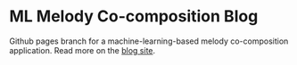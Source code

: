 # ML Melody Co-composition Blog

Github pages branch for a machine-learning-based melody co-composition application. Read more on the [blog site](http://melamoto.github.io/ML-Melody-Co-composition).
